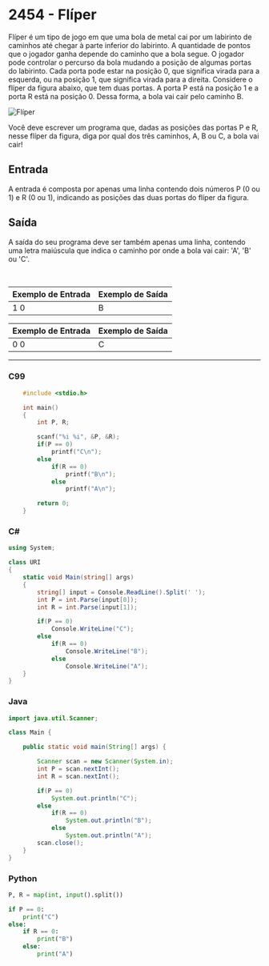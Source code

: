 # 2454 - Flíper

Flíper é um tipo de jogo em que uma bola de metal cai por um labirinto de caminhos até chegar à parte inferior do labirinto. A quantidade de pontos que o jogador ganha depende do caminho que a bola segue. O jogador pode controlar o percurso da bola mudando a posição de algumas portas do labirinto. Cada porta pode estar na posição 0, que significa virada para a esquerda, ou na posição 1, que significa virada para a direita. Considere o flíper da figura abaixo, que tem duas portas. A porta P está na posição 1 e a porta R está na posição 0. Dessa forma, a bola vai cair pelo caminho B.

![Flíper](https://resources.beecrowd.com.br/gallery/images/contests/UOJ_177_L.png)

Você deve escrever um programa que, dadas as posições das portas P e R, nesse flíper da figura, diga por qual dos três caminhos, A, B ou C, a bola vai cair!

## Entrada

A entrada é composta por apenas uma linha contendo dois números P (0 ou 1) e R (0 ou 1), indicando as posições das duas portas do flíper da figura.

## Saída

A saída do seu programa deve ser também apenas uma linha, contendo uma letra maiúscula que indica o caminho por onde a bola vai cair: 'A', 'B' ou 'C'.

&nbsp;

| Exemplo de Entrada | Exemplo de Saída |
| ------------------ | ---------------- |
| 1 0                | B                |

| Exemplo de Entrada | Exemplo de Saída |
| ------------------ | ---------------- |
| 0 0                | C                |

---

### C99

```c
    #include <stdio.h>

    int main()
    {
        int P, R;

        scanf("%i %i", &P, &R);
        if(P == 0)
            printf("C\n");
        else
            if(R == 0)
                printf("B\n");
            else
                printf("A\n");

        return 0;
    }
```

### C#

```cs
using System;

class URI
{
    static void Main(string[] args)
    {
        string[] input = Console.ReadLine().Split(' ');
        int P = int.Parse(input[0]);
        int R = int.Parse(input[1]);

        if(P == 0)
            Console.WriteLine("C");
        else
            if(R == 0)
                Console.WriteLine("B");
            else
                Console.WriteLine("A");
    }
}
```

### Java

```java
import java.util.Scanner;

class Main {

    public static void main(String[] args) {

        Scanner scan = new Scanner(System.in);
        int P = scan.nextInt();
        int R = scan.nextInt();

        if(P == 0)
            System.out.println("C");
        else
            if(R == 0)
                System.out.println("B");
            else
                System.out.println("A");
        scan.close();
    }
}
```

### Python

```python
P, R = map(int, input().split())

if P == 0:
    print("C")
else:
    if R == 0:
        print("B")
    else:
        print("A")
```
